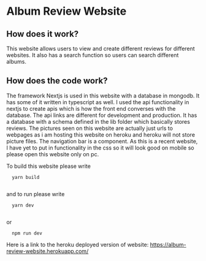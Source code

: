 # Album Review Website

## How does it work?

This website allows users to view and create different reviews for different websites. It also has a search function so users can search different albums.

## How does the code work?

The framework Nextjs is used in this website with a database in mongodb. It has some of it written in typescript as well. I used the api functionality in nextjs to create apis which is how the front end converses with the database. The api links are different for development and production. It has a database with a schema defined in the lib folder which basically stores reviews. The pictures seen on this website are actually just urls to webpages as i am hosting this website on heroku and heroku will not store picture files. The navigation bar is a component. 
As this is a recent website, I have yet to put in functionality in the css so it will look good on mobile so please open this website only on pc.

To build this website please write 

``` 
  yarn build
  
```

and to run please write

```
  yarn dev 
  
```

or 

```
  npm run dev
```

Here is a link to the heroku deployed version of website: https://album-review-website.herokuapp.com/
